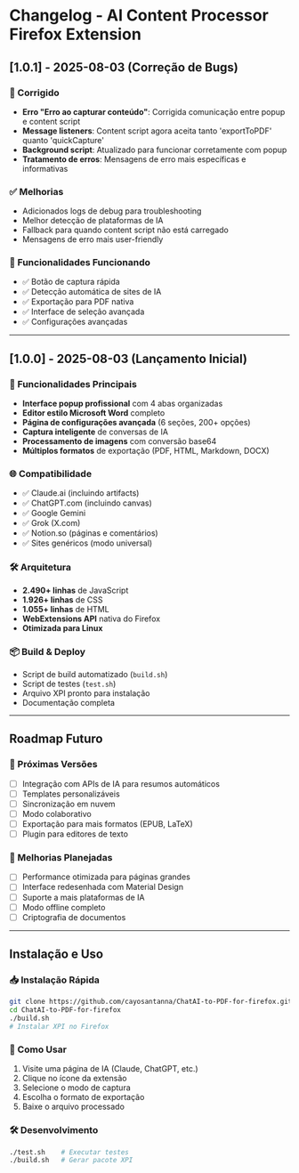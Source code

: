 # Changelog - AI Content Processor Firefox Extension

## [1.0.1] - 2025-08-03 (Correção de Bugs)

### 🐛 Corrigido
- **Erro "Erro ao capturar conteúdo"**: Corrigida comunicação entre popup e content script
- **Message listeners**: Content script agora aceita tanto 'exportToPDF' quanto 'quickCapture'
- **Background script**: Atualizado para funcionar corretamente com popup
- **Tratamento de erros**: Mensagens de erro mais específicas e informativas

### ✅ Melhorias
- Adicionados logs de debug para troubleshooting
- Melhor detecção de plataformas de IA
- Fallback para quando content script não está carregado
- Mensagens de erro mais user-friendly

### 🔧 Funcionalidades Funcionando
- ✅ Botão de captura rápida
- ✅ Detecção automática de sites de IA
- ✅ Exportação para PDF nativa
- ✅ Interface de seleção avançada
- ✅ Configurações avançadas

---

## [1.0.0] - 2025-08-03 (Lançamento Inicial)

### 🎉 Funcionalidades Principais
- **Interface popup profissional** com 4 abas organizadas
- **Editor estilo Microsoft Word** completo
- **Página de configurações avançada** (6 seções, 200+ opções)
- **Captura inteligente** de conversas de IA
- **Processamento de imagens** com conversão base64
- **Múltiplos formatos** de exportação (PDF, HTML, Markdown, DOCX)

### 🌐 Compatibilidade
- ✅ Claude.ai (incluindo artifacts)
- ✅ ChatGPT.com (incluindo canvas)
- ✅ Google Gemini
- ✅ Grok (X.com)
- ✅ Notion.so (páginas e comentários)
- ✅ Sites genéricos (modo universal)

### 🛠️ Arquitetura
- **2.490+ linhas** de JavaScript
- **1.926+ linhas** de CSS
- **1.055+ linhas** de HTML
- **WebExtensions API** nativa do Firefox
- **Otimizada para Linux**

### 📦 Build & Deploy
- Script de build automatizado (`build.sh`)
- Script de testes (`test.sh`)
- Arquivo XPI pronto para instalação
- Documentação completa

---

## Roadmap Futuro

### 🚀 Próximas Versões
- [ ] Integração com APIs de IA para resumos automáticos
- [ ] Templates personalizáveis
- [ ] Sincronização em nuvem
- [ ] Modo colaborativo
- [ ] Exportação para mais formatos (EPUB, LaTeX)
- [ ] Plugin para editores de texto

### 🔧 Melhorias Planejadas
- [ ] Performance otimizada para páginas grandes
- [ ] Interface redesenhada com Material Design
- [ ] Suporte a mais plataformas de IA
- [ ] Modo offline completo
- [ ] Criptografia de documentos

---

## Instalação e Uso

### 📥 Instalação Rápida
```bash
git clone https://github.com/cayosantanna/ChatAI-to-PDF-for-firefox.git
cd ChatAI-to-PDF-for-firefox
./build.sh
# Instalar XPI no Firefox
```

### 🎯 Como Usar
1. Visite uma página de IA (Claude, ChatGPT, etc.)
2. Clique no ícone da extensão
3. Selecione o modo de captura
4. Escolha o formato de exportação
5. Baixe o arquivo processado

### 🛠️ Desenvolvimento
```bash
./test.sh    # Executar testes
./build.sh   # Gerar pacote XPI
```
